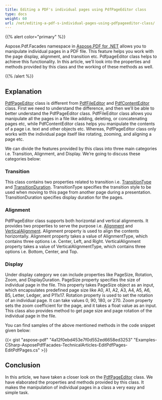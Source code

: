 ```yaml
---
title: Editing a PDF's individual pages using PdfPageEditor class
type: docs
weight: 60
url: /net/editing-a-pdf-s-individual-pages-using-pdfpageeditor-class/
---
```


{{% alert color="primary" %}} 

Aspose.Pdf.Facades namespace in [Aspose.PDF for .NET](/pdf/net/home-html/) allows you to manipulate individual pages in a PDF file. This feature helps you work with the page display, alignment, and transition etc. PdfpageEditor class helps to achieve this functionality. In this article, we’ll look into the properties and methods provided by this class and the working of these methods as well.

{{% /alert %}} 
## **Explanation**
[PdfPageEditor](http://www.aspose.com/api/net/pdf/aspose.pdf.facades/pdfpageeditor) class is different from [PdfFileEditor](http://www.aspose.com/api/net/pdf/aspose.pdf.facades/pdffileeditor) and [PdfContentEditor](http://www.aspose.com/api/net/pdf/aspose.pdf.facades/pdfcontenteditor) class. First we need to understand the difference, and then we’ll be able to better understand the PdfPageEditor class. PdfFileEditor class allows you manipulate all the pages in a file like adding, deleting, or concatenating pages etc, while PdfContentEditor class helps you manipulate the contents of a page i.e. text and other objects etc. Whereas, PdfPageEditor class only works with the individual page itself like rotating, zooming, and aligning a page etc.

We can divide the features provided by this class into three main categories i.e. Transition, Alignment, and Display. We’re going to discuss these categories below:
### **Transition**
This class contains two properties related to transition i.e. [TransitionType](http://www.aspose.com/api/net/pdf/aspose.pdf.facades/pdfpageeditor/properties/transitiontype) and [TransitionDuration](http://www.aspose.com/api/net/pdf/aspose.pdf.facades/pdfpageeditor/properties/transitionduration). TransitionType specifies the transition style to be used when moving to this page from another page during a presentation. TransitionDuration specifies display duration for the pages.
### **Alignment**
PdfPageEditor class supports both horizontal and vertical alignments. It provides two properties to serve the purpose i.e. [Alignment](http://www.aspose.com/api/net/pdf/aspose.pdf.facades/pdfpageeditor/properties/alignment) and [VerticalAlignment](http://www.aspose.com/api/net/pdf/aspose.pdf.facades/pdfpageeditor/properties/VerticalAlignment). Alignment property is used to align the contents horizontally. Alignment property takes a value of AlignmentType, which contains three options i.e. Center, Left, and Right. VerticalAlignment property takes a value of VerticalAlignmentType, which contains three options i.e. Bottom, Center, and Top.
### **Display**
Under display category we can include properties like PageSize, Rotation, Zoom, and DisplayDuration. PageSize property specifies the size of individual page in the file. This property takes PageSize object as an input, which encapsulates predefined page size like A0, A1, A2, A3, A4, A5, A6, B5, Letter, Ledger, and P11x17. Rotation property is used to set the rotation of an individual page. It can take values 0, 90, 180, or 270. Zoom property sets the zoom coefficient for the page, and it takes a float value as an input. This class also provides method to get page size and page rotation of the individual page in the file.

You can find samples of the above mentioned methods in the code snippet given below:



{{< gist "aspose-pdf" "4a12f0ebd453e7f0d552ed6658ed3253" "Examples-CSharp-AsposePdfFacades-TechnicalArticles-EditPdfPages-EditPdfPages.cs" >}}
## **Conclusion**
In this article, we have taken a closer look on the [PdfPageEditor](http://www.aspose.com/api/net/pdf/aspose.pdf.facades/pdfpageeditor) class. We have elaborated the properties and methods provided by this class. It makes the manipulation of individual pages in a class a very easy and simple task.
